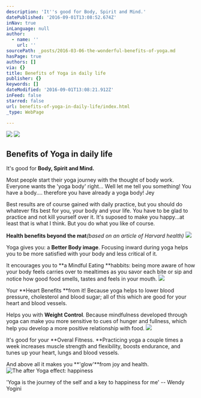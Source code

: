 ```yaml
---
description: 'It''s good for Body, Spirit and Mind.'
datePublished: '2016-09-01T13:08:52.674Z'
inNav: true
inLanguage: null
author:
  - name: ''
    url: ''
sourcePath: _posts/2016-03-06-the-wonderful-benefits-of-yoga.md
hasPage: true
authors: []
via: {}
title: Benefits of Yoga in daily life
publisher: {}
keywords: []
dateModified: '2016-09-01T13:08:21.912Z'
inFeed: false
starred: false
url: benefits-of-yoga-in-daily-life/index.html
_type: WebPage

---
```

![](https://s3-us-west-2.amazonaws.com/the-grid-img/p/82e754d930c09584f48751ab4c651fd438e8ca7a.jpg)
![](https://the-grid-user-content.s3-us-west-2.amazonaws.com/4e1848ea-2ec3-4944-8640-df4c2e455e8d.jpg)

## Benefits of Yoga in daily life

It's good for **Body, Spirit and Mind.**

Most people start their yoga journey with the thought of body work. Everyone wants the 'yoga body' right... Well let me tell you something! You have a body.... therefore you have already a yoga body! Jey

Best results are of course gained with daily practice, but you should do whatever fits best for you, your body and your life. You have to be glad to practice and not kill yourself over it. It's suposed to make you happy...at least that is what I think. But you do what you like of course.

**Health benefits beyond the mat**_(based on an article of Harvard health)_
![](https://the-grid-user-content.s3-us-west-2.amazonaws.com/453ba703-b516-4f75-be87-d3abe9394026.jpg)

Yoga gives you: a **Better Body image**. Focusing inward during yoga helps you to be more satisfied with your body and less critical of it.

It encourages you to **a Mindful Eating **habbits: being more aware of how your body feels carries over to mealtimes as you savor each bite or sip and notice how good food smells, tastes and feels in your mouth.
![](https://s3-us-west-2.amazonaws.com/the-grid-img/p/85b1a242ef724fa4b8687effbad50ae6b50cddd9.jpg)

Your **Heart Benefits **from it! Because yoga helps to lower blood pressure, cholesterol and blood sugar; all of this which are good for your heart and blood vessels.

Helps you with **Weight Control**. Because mindfulness developed through yoga can make you more sensitive to cues of hunger and fullness, which help you develop a more positive relationship with food.
![](https://the-grid-user-content.s3-us-west-2.amazonaws.com/4274f459-9f00-4d7f-9fbe-0165bbf50a52.jpg)

It's good for your **Overal Fitness. **Practicing yoga a couple times a week increases muscle strength and flexibility, boosts endurance, and tunes up your heart, lungs and blood vessels.

And above all it makes you **'glow'**from joy and health.
![The after Yoga effect: happiness](https://s3-us-west-2.amazonaws.com/the-grid-img/p/ca935ea1a33faf773c64b8f8d4ec230a8bb93a66.jpg)

'Yoga is the journey of the self and a key to happiness for me' -- Wendy Yogini
